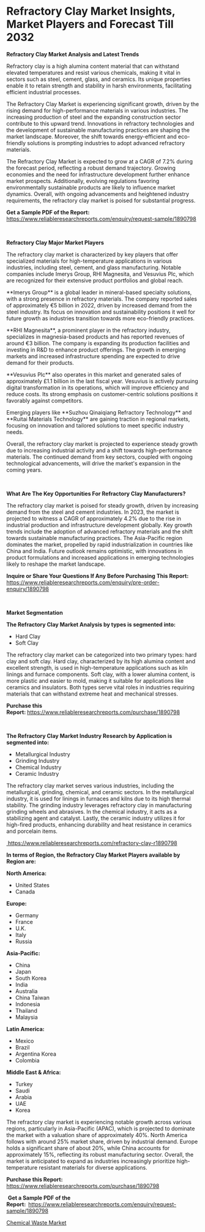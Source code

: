 <p><h1>Refractory Clay Market Insights, Market Players and Forecast Till 2032</h1></p><p><strong>Refractory Clay Market Analysis and Latest Trends</strong></p>
<p><p>Refractory clay is a high alumina content material that can withstand elevated temperatures and resist various chemicals, making it vital in sectors such as steel, cement, glass, and ceramics. Its unique properties enable it to retain strength and stability in harsh environments, facilitating efficient industrial processes.</p><p>The Refractory Clay Market is experiencing significant growth, driven by the rising demand for high-performance materials in various industries. The increasing production of steel and the expanding construction sector contribute to this upward trend. Innovations in refractory technologies and the development of sustainable manufacturing practices are shaping the market landscape. Moreover, the shift towards energy-efficient and eco-friendly solutions is prompting industries to adopt advanced refractory materials.</p><p>The Refractory Clay Market is expected to grow at a CAGR of 7.2% during the forecast period, reflecting a robust demand trajectory. Growing economies and the need for infrastructure development further enhance market prospects. Additionally, evolving regulations favoring environmentally sustainable products are likely to influence market dynamics. Overall, with ongoing advancements and heightened industry requirements, the refractory clay market is poised for substantial progress.</p></p>
<p><strong>Get a Sample PDF of the Report:&nbsp;</strong> <a href="https://www.reliableresearchreports.com/enquiry/request-sample/1890798?utm_campaign=2657&utm_medium=2&utm_source=Github&utm_content=ia&utm_term=02042025&utm_id=refractory-clay">https://www.reliableresearchreports.com/enquiry/request-sample/1890798</a></p>
<p>&nbsp;</p>
<p><strong>Refractory Clay Major Market Players</strong></p>
<p><p>The refractory clay market is characterized by key players that offer specialized materials for high-temperature applications in various industries, including steel, cement, and glass manufacturing. Notable companies include Imerys Group, RHI Magnesita, and Vesuvius Plc, which are recognized for their extensive product portfolios and global reach.</p><p>**Imerys Group** is a global leader in mineral-based specialty solutions, with a strong presence in refractory materials. The company reported sales of approximately €5 billion in 2022, driven by increased demand from the steel industry. Its focus on innovation and sustainability positions it well for future growth as industries transition towards more eco-friendly practices.</p><p>**RHI Magnesita**, a prominent player in the refractory industry, specializes in magnesia-based products and has reported revenues of around €3 billion. The company is expanding its production facilities and investing in R&D to enhance product offerings. The growth in emerging markets and increased infrastructure spending are expected to drive demand for their products.</p><p>**Vesuvius Plc** also operates in this market and generated sales of approximately £1.1 billion in the last fiscal year. Vesuvius is actively pursuing digital transformation in its operations, which will improve efficiency and reduce costs. Its strong emphasis on customer-centric solutions positions it favorably against competitors.</p><p>Emerging players like **Suzhou Qinaiqiang Refractory Technology** and **Ruitai Materials Technology** are gaining traction in regional markets, focusing on innovation and tailored solutions to meet specific industry needs.</p><p>Overall, the refractory clay market is projected to experience steady growth due to increasing industrial activity and a shift towards high-performance materials. The continued demand from key sectors, coupled with ongoing technological advancements, will drive the market's expansion in the coming years.</p></p>
<p>&nbsp;</p>
<p><strong>What Are The Key Opportunities For Refractory Clay Manufacturers?</strong></p>
<p><p>The refractory clay market is poised for steady growth, driven by increasing demand from the steel and cement industries. In 2023, the market is projected to witness a CAGR of approximately 4.2% due to the rise in industrial production and infrastructure development globally. Key growth trends include the adoption of advanced refractory materials and the shift towards sustainable manufacturing practices. The Asia-Pacific region dominates the market, propelled by rapid industrialization in countries like China and India. Future outlook remains optimistic, with innovations in product formulations and increased applications in emerging technologies likely to reshape the market landscape.</p></p>
<p><strong>Inquire or Share Your Questions If Any Before Purchasing This Report:</strong> <a href="https://www.reliableresearchreports.com/enquiry/pre-order-enquiry/1890798?utm_campaign=2657&utm_medium=2&utm_source=Github&utm_content=ia&utm_term=02042025&utm_id=refractory-clay">https://www.reliableresearchreports.com/enquiry/pre-order-enquiry/1890798</a></p>
<p>&nbsp;</p>
<p><strong>Market Segmentation</strong></p>
<p><strong>The Refractory Clay Market Analysis by types is segmented into:</strong></p>
<p><ul><li>Hard Clay</li><li>Soft Clay</li></ul></p>
<p><p>The refractory clay market can be categorized into two primary types: hard clay and soft clay. Hard clay, characterized by its high alumina content and excellent strength, is used in high-temperature applications such as kiln linings and furnace components. Soft clay, with a lower alumina content, is more plastic and easier to mold, making it suitable for applications like ceramics and insulators. Both types serve vital roles in industries requiring materials that can withstand extreme heat and mechanical stresses.</p></p>
<p><strong>Purchase this Report:&nbsp;</strong><a href="https://www.reliableresearchreports.com/purchase/1890798?utm_campaign=2657&utm_medium=2&utm_source=Github&utm_content=ia&utm_term=02042025&utm_id=refractory-clay">https://www.reliableresearchreports.com/purchase/1890798</a></p>
<p>&nbsp;</p>
<p><strong>The Refractory Clay Market Industry Research by Application is segmented into:</strong></p>
<p><ul><li>Metallurgical Industry</li><li>Grinding Industry</li><li>Chemical Industry</li><li>Ceramic Industry</li></ul></p>
<p><p>The refractory clay market serves various industries, including the metallurgical, grinding, chemical, and ceramic sectors. In the metallurgical industry, it is used for linings in furnaces and kilns due to its high thermal stability. The grinding industry leverages refractory clay in manufacturing grinding wheels and abrasives. In the chemical industry, it acts as a stabilizing agent and catalyst. Lastly, the ceramic industry utilizes it for high-fired products, enhancing durability and heat resistance in ceramics and porcelain items.</p></p>
<p><a href="https://www.reliableresearchreports.com/refractory-clay-r1890798?utm_campaign=2657&utm_medium=2&utm_source=Github&utm_content=ia&utm_term=02042025&utm_id=refractory-clay">&nbsp;https://www.reliableresearchreports.com/refractory-clay-r1890798</a></p>
<p><strong>In terms of Region, the Refractory Clay Market Players available by Region are:</strong></p>
<p>
    <p> <strong> North America: </strong>
        <ul>
            <li>United States</li>
            <li>Canada</li>
        </ul>
        </p> 
    <p> <strong> Europe: </strong>
        <ul>
            <li>Germany</li>
            <li>France</li>
            <li>U.K.</li>
            <li>Italy</li>
            <li>Russia</li>
        </ul>
        </p> 
    <p> <strong> Asia-Pacific: </strong>
        <ul>
            <li>China</li>
            <li>Japan</li>
            <li>South Korea</li>
            <li>India</li>
            <li>Australia</li>
            <li>China Taiwan</li>
            <li>Indonesia</li>
            <li>Thailand</li>
            <li>Malaysia</li>
        </ul>
        </p> 
    <p> <strong> Latin America: </strong>
        <ul>
            <li>Mexico</li>
            <li>Brazil</li>
            <li>Argentina Korea</li>
            <li>Colombia</li>
        </ul>
        </p> 
    <p> <strong> Middle East & Africa: </strong>
        <ul>
            <li>Turkey</li>
            <li>Saudi</li>
            <li>Arabia</li>
            <li>UAE</li>
            <li>Korea</li>
        </ul>
    </p>
    </p>
<p><p>The refractory clay market is experiencing notable growth across various regions, particularly in Asia-Pacific (APAC), which is projected to dominate the market with a valuation share of approximately 40%. North America follows with around 25% market share, driven by industrial demand. Europe holds a significant share of about 20%, while China accounts for approximately 15%, reflecting its robust manufacturing sector. Overall, the market is anticipated to expand as industries increasingly prioritize high-temperature resistant materials for diverse applications.</p></p>
<p><strong>Purchase this Report: </strong><a href="https://www.reliableresearchreports.com/purchase/1890798?utm_campaign=2657&utm_medium=2&utm_source=Github&utm_content=ia&utm_term=02042025&utm_id=refractory-clay">https://www.reliableresearchreports.com/purchase/1890798</a></p>
<p>&nbsp;<strong>Get a Sample PDF of the Report:&nbsp;&nbsp;</strong><a href="https://www.reliableresearchreports.com/enquiry/request-sample/1890798?utm_campaign=2657&utm_medium=2&utm_source=Github&utm_content=ia&utm_term=02042025&utm_id=refractory-clay">https://www.reliableresearchreports.com/enquiry/request-sample/1890798</a></p>
<p><strong></strong></p>
<p><p><a href="https://github.com/waverlyam689/Market-Research-Report-List-1/blob/main/chemical-waste-market.md?utm_campaign=2657&utm_medium=2&utm_source=Github&utm_content=ia&utm_term=02042025&utm_id=refractory-clay">Chemical Waste Market</a></p></p>